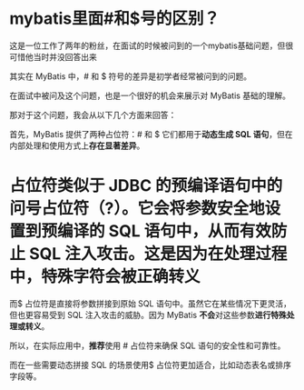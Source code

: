 # mybatis里面#和$号的区别？

这是一位工作了两年的粉丝，在面试的时候被问到的一个mybatis基础问题，但很可惜他当时并没回答出来

其实在 MyBatis 中，# 和 $ 符号的差异是初学者经常被问到的问题。

在面试中被问及这个问题，也是一个很好的机会来展示对 MyBatis 基础的理解。

那对于这个问题，我会从以下几个方面来回答：

首先，MyBatis 提供了两种占位符：# 和 $ 它们都用于**动态生成 SQL 语句**，但在内部处理和使用方式上**存在显著差异**。

# 占位符类似于 JDBC 的预编译语句中的问号占位符（?）。它会将参数安全地设置到预编译的 SQL 语句中，从而有效防止 SQL 注入攻击。这是因为在处理过程中，**特殊字符会被正确转义**

而$ 占位符是直接将参数拼接到原始 SQL 语句中。虽然它在某些情况下更灵活，但也更容易受到 SQL 注入攻击的威胁。因为 MyBatis **不会**对这些参数**进行特殊处理或转义**。

所以，在实际应用中，**推荐**使用 # 占位符来确保 SQL 语句的安全性和可靠性。

而在一些需要动态拼接 SQL 的场景使用$ 占位符更加适合，比如动态表名或排序字段等。
